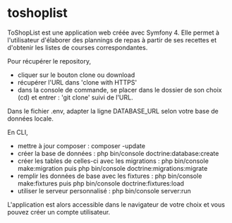# toshoplist
ToShopList est une application web créée avec Symfony 4. Elle permet à l'utilisateur d'élaborer des plannings de repas à partir de ses recettes et d'obtenir les listes de courses correspondantes. 

Pour récupérer le repository,
- cliquer sur le bouton clone ou download 
- récupérer l'URL dans 'clone with HTTPS'
- dans la console de commande, se placer dans le dossier de son choix (cd) et entrer : 'git clone' suivi de l'URL.

Dans le fichier .env, adapter la ligne DATABASE_URL selon votre base de données locale.

En CLI, 
- mettre à jour composer : composer -update
- créer la base de données : php bin/console doctrine:database:create
- créer les tables de celles-ci avec les migrations : php bin/console make:migration puis php bin/console doctrine:migrations:migrate
- remplir les données de base avec les fixtures : php bin/console make:fixtures puis php bin/console doctrine:fixtures:load
- utiliser le serveur personnalisé : php bin/console server:run

L'application est alors accessible dans le navigateur de votre choix et vous pouvez créer un compte utilisateur.
